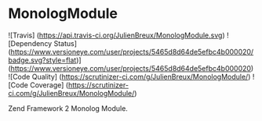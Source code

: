 MonologModule
=============

![Travis]
(https://api.travis-ci.org/JulienBreux/MonologModule.svg)
![Dependency Status]
(https://www.versioneye.com/user/projects/5465d8d64de5efbc4b000020/badge.svg?style=flat)](https://www.versioneye.com/user/projects/5465d8d64de5efbc4b000020)
![Code Quality]
(https://scrutinizer-ci.com/g/JulienBreux/MonologModule/)
![Code Coverage]
(https://scrutinizer-ci.com/g/JulienBreux/MonologModule/)

Zend Framework 2 Monolog Module.
